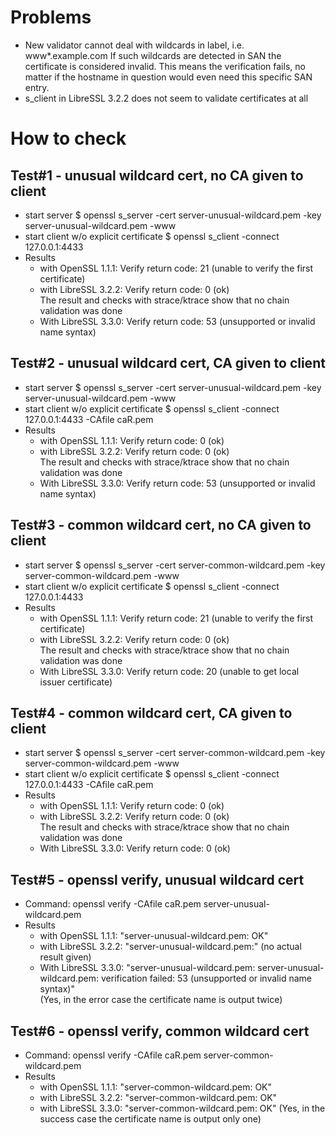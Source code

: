 # Problems

- New validator cannot deal with wildcards in label, i.e. www*.example.com
  If such wildcards are detected in SAN the certificate is considered invalid.
  This means the verification fails, no matter if the hostname in question would
  even need this specific SAN entry.
- s_client in LibreSSL 3.2.2 does not seem to validate certificates at all

# How to check

## Test#1 - unusual wildcard cert, no CA given to client

- start server
  $ openssl s_server -cert server-unusual-wildcard.pem -key server-unusual-wildcard.pem -www
- start client w/o explicit certificate
  $ openssl s_client -connect 127.0.0.1:4433
- Results
    - with OpenSSL 1.1.1: Verify return code: 21 (unable to verify the first certificate)
    - with LibreSSL 3.2.2: Verify return code: 0 (ok) \
      The result and checks with strace/ktrace show that no chain validation was done
    - With LibreSSL 3.3.0: Verify return code: 53 (unsupported or invalid name syntax)

## Test#2 - unusual wildcard cert, CA given to client

- start server
  $ openssl s_server -cert server-unusual-wildcard.pem -key server-unusual-wildcard.pem -www
- start client w/o explicit certificate
  $ openssl s_client -connect 127.0.0.1:4433 -CAfile caR.pem
- Results
    - with OpenSSL 1.1.1: Verify return code: 0 (ok)
    - with LibreSSL 3.2.2: Verify return code: 0 (ok) \
      The result and checks with strace/ktrace show that no chain validation was done
    - With LibreSSL 3.3.0: Verify return code: 53 (unsupported or invalid name syntax)

## Test#3 - common wildcard cert, no CA given to client

- start server
  $ openssl s_server -cert server-common-wildcard.pem -key server-common-wildcard.pem -www
- start client w/o explicit certificate
  $ openssl s_client -connect 127.0.0.1:4433
- Results
    - with OpenSSL 1.1.1: Verify return code: 21 (unable to verify the first certificate)
    - with LibreSSL 3.2.2: Verify return code: 0 (ok) \
      The result and checks with strace/ktrace show that no chain validation was done
    - With LibreSSL 3.3.0: Verify return code: 20 (unable to get local issuer certificate)

## Test#4 - common wildcard cert, CA given to client

- start server
  $ openssl s_server -cert server-common-wildcard.pem -key server-common-wildcard.pem -www
- start client w/o explicit certificate
  $ openssl s_client -connect 127.0.0.1:4433 -CAfile caR.pem
- Results
    - with OpenSSL 1.1.1: Verify return code: 0 (ok)
    - with LibreSSL 3.2.2: Verify return code: 0 (ok) \
      The result and checks with strace/ktrace show that no chain validation was done
    - With LibreSSL 3.3.0: Verify return code: 0 (ok)

## Test#5 - openssl verify, unusual wildcard cert

- Command: openssl verify -CAfile caR.pem server-unusual-wildcard.pem
- Results
    - with OpenSSL 1.1.1: "server-unusual-wildcard.pem: OK"
    - with LibreSSL 3.2.2: "server-unusual-wildcard.pem:" (no actual result given)
    - With LibreSSL 3.3.0: "server-unusual-wildcard.pem: server-unusual-wildcard.pem: verification failed: 53 (unsupported or invalid name syntax)" \
      (Yes, in the error case the certificate name is output twice)

## Test#6 - openssl verify, common wildcard cert

- Command: openssl verify -CAfile caR.pem server-common-wildcard.pem
- Results
    - with OpenSSL 1.1.1: "server-common-wildcard.pem: OK"
    - with LibreSSL 3.2.2: "server-common-wildcard.pem: OK"
    - with LibreSSL 3.3.0: "server-common-wildcard.pem: OK"
      (Yes, in the success case the certificate name is output only one)
